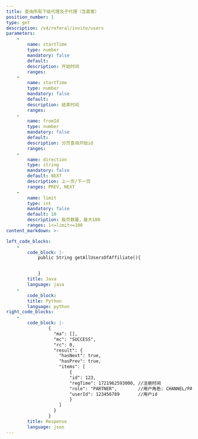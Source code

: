```yaml
---
title: 查询所有下级代理及子代理（含直客）
position_number: 1
type: get
description: /v4/referal/invite/users
parameters:
    -
        name: startTime
        type: number
        mandatory: false
        default:
        description: 开始时间
        ranges:
    -
        name: startTime
        type: number
        mandatory: false
        default:
        description: 结束时间
        ranges:
    -
        name: fromId
        type: number
        mandatory: false
        default:
        description: 分页查询开始id
        ranges:
    -
        name: direction
        type: string
        mandatory: false
        default: NEXT
        description: 上一页/下一页
        ranges: PREV, NEXT
    -
        name: limit
        type: int
        mandatory: false
        default: 10
        description: 每页数量，最大100
        ranges: 1<=limit<=100
content_markdown: >-

left_code_blocks:
    -
        code_block: |-
            public String getAllUsersOfAffiliate(){


            }
        title: Java
        language: java
    -
        code_block:
        title: Python
        language: python
right_code_blocks:
    -
        code_block: |-
                {
                  "ma": [],
                  "mc": "SUCCESS",
                  "rc": 0,
                  "result": {
                    "hasNext": true,
                    "hasPrev": true,
                    "items": [
                        {
                        "id": 123,
                        "regTime": 1721962593000, //注册时间
                        "role": "PARTNER",        //用户角色: CHANNEL/PARTNER/DIRECTOR
                        "userId": 123456789       //用户id
                        }
                    ]
                  }
                }
        title: Response
        language: json
---
```

